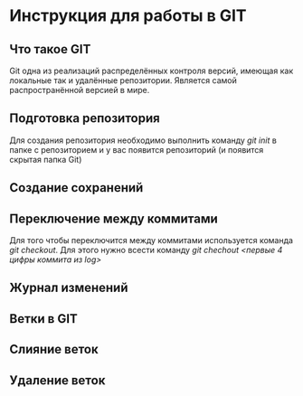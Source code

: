 # Инструкция для работы в GIT

## Что такое GIT

Git одна из реализаций распределённых контроля версий, имеющая как локальные так и удалённые репозитории. Является самой распространённой версией в мире.

## Подготовка репозитория

Для создания репозитория необходимо выполнить команду *git init* в папке с репозиторием и у вас появится репозиторий (и появится скрытая папка Git)

## Создание сохранений

## Переключение между коммитами

Для того чтобы переключится между коммитами используется команда *git checkout*. Для этого нужно всести команду *git chechout <первые 4 цифры коммита из log>*

## Журнал изменений

## Ветки в GIT

## Слияние веток

## Удаление веток